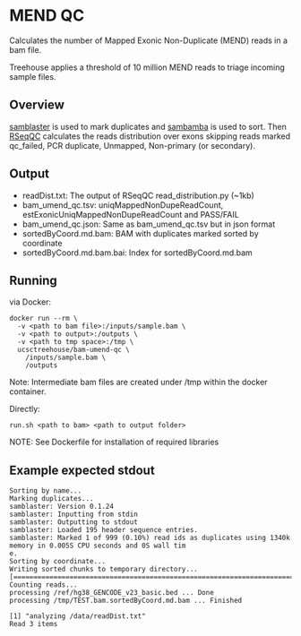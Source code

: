 # MEND QC
Calculates the number of Mapped Exonic Non-Duplicate (MEND) reads in a bam file.

Treehouse applies a threshold of 10 million MEND reads to triage incoming sample files.

## Overview
[samblaster](https://github.com/GregoryFaust/samblaster) is used to mark duplicates and [sambamba](http://lomereiter.github.io/sambamba/) is used to sort. Then [RSeqQC](http://rseqc.sourceforge.net/) calculates the reads distribution over exons skipping reads marked qc_failed, PCR duplicate, Unmapped, Non-primary (or secondary).

## Output
* readDist.txt: The output of RSeqQC read_distribution.py (~1kb)
* bam_umend_qc.tsv: uniqMappedNonDupeReadCount, estExonicUniqMappedNonDupeReadCount and PASS/FAIL
* bam_umend_qc.json: Same as bam_umend_qc.tsv but in json format
* sortedByCoord.md.bam: BAM with duplicates marked sorted by coordinate
* sortedByCoord.md.bam.bai: Index for sortedByCoord.md.bam

## Running 
via Docker:

```
docker run --rm \
  -v <path to bam file>:/inputs/sample.bam \
  -v <path to output>:/outputs \
  -v <path to tmp space>:/tmp \
  ucsctreehouse/bam-umend-qc \
    /inputs/sample.bam \
    /outputs
```

Note: Intermediate bam files are created under /tmp within the docker container.

Directly:

```
run.sh <path to bam> <path to output folder>
```

NOTE: See Dockerfile for installation of required libraries

## Example expected stdout
```
Sorting by name...
Marking duplicates...
samblaster: Version 0.1.24
samblaster: Inputting from stdin
samblaster: Outputting to stdout
samblaster: Loaded 195 header sequence entries.
samblaster: Marked 1 of 999 (0.10%) read ids as duplicates using 1340k memory in 0.005S CPU seconds and 0S wall tim
e.
Sorting by coordinate...
Writing sorted chunks to temporary directory...
[==============================================================================]
Counting reads...
processing /ref/hg38_GENCODE_v23_basic.bed ... Done
processing /tmp/TEST.bam.sortedByCoord.md.bam ... Finished

[1] "analyzing /data/readDist.txt"
Read 3 items
```
